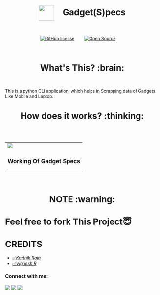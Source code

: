 <h1 align="center"><img align="center" src="https://user-images.githubusercontent.com/64122408/101913604-335bb900-3be9-11eb-95e2-7b3ff01fb555.png" height=50px width=50px>&emsp;Gadget(S)pecs</h1>
<br/>

<div align="center">

[![GitHub license](https://img.shields.io/github/license/Naereen/StrapDown.js.svg)](https://github.com/mr-anonymous-official/Gadget-Specs/blob/master/LICENSE)&emsp;&emsp;
[![Open Source](https://badges.frapsoft.com/os/v1/open-source.svg?v=103)](https://opensource.org/)&emsp;&emsp;

</div>
<br/>

<h1 align="center"><b>What's This? :brain:</b></h1>
<br/>

This is a python CLI application, which helps in Scrapping data of Gadgets Like Mobile and Laptop.

<h1 align="center"><b>How does it works? :thinking:</b></h1>

<br/>
<br/>

<table>
<tr>
<td><img src="https://user-images.githubusercontent.com/64122408/118939959-dc16fd00-b96d-11eb-9b50-8d614cc054ed.gif" /></td>
</tr>
<tr>
  <td><h3>Working Of Gadget Specs</h3></td>
</tr>
</table>
<br/>

<h1 align="center"><b>NOTE :warning:</b></h1>


# Feel free to fork This Project😇


# CREDITS  
* <a href="https://github.com/mr-anonymous-official" target="blank">:white_check_mark:*Karthik Raja*</a>  
* <a href="https://github.com/codervignesh" target="blank">:white_check_mark:*Vignesh R*</a>
<p align="left">  
<h3 align="left">Connect with me:</h3>  
<a href="https://twitter.com/mranonymousofcl" target="blank"><img align="center" src="https://img.icons8.com/doodle/48/000000/twitter--v1.png"/></a>  
<a href="https://instagram.com/mr.anonymous_official" target="blank"><img align="center" src="https://img.icons8.com/doodle/50/000000/instagram-new.png"/></a>  
<a href="https://discord.com/channels/mr_anonymous_2001#4770" target="blank"><img align="center" src="https://img.icons8.com/doodle/48/000000/discord-new-logo.png"/></a>
</p>  
